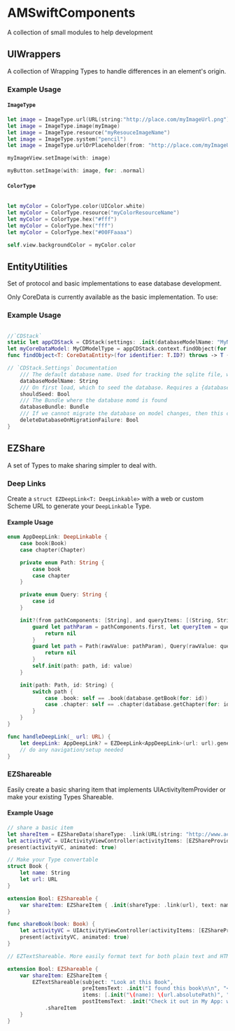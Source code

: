 # AMSwiftComponents

A collection of small modules to help development

## UIWrappers

A collection of Wrapping Types to handle differences in an element's origin.

### Example Usage

#### `ImageType`

```swift
let image = ImageType.url(URL(string:"http://place.com/myImageUrl.png")!)
let image = ImageType.image(myImage)
let image = ImageType.resource("myResouceImageName")
let image = ImageType.system("pencil")
let image = ImageType.urlOrPlaceholder(from: "http://place.com/myImageUrl.png")

myImageView.setImage(with: image)

myButton.setImage(with: image, for: .normal)
```

#### `ColorType`

```swift

let myColor = ColorType.color(UIColor.white)
let myColor = ColorType.resource("myColorResourceName")
let myColor = ColorType.hex("#fff")
let myColor = ColorType.hex("fff")
let myColor = ColorType.hex("#00FFaaaa")

self.view.backgroundColor = myColor.color
```

## EntityUtilities

Set of protocol and basic implementations to ease database development.

Only CoreData is currently available as the basic implementation. To use:

### Example Usage

```swift

//`CDStack`
static let appCDStack = CDStack(settings: .init(databaseModelName: "MyName", shouldSeed: true, databaseBundle: Bundle.main))
let myCoreDataModel: MyCDModelType = appCDStack.context.findObject(for: "123e4567-e89b-12d3-a456-426614174000")
func findObject<T: CoreDataEntity>(for identifier: T.ID?) throws -> T {

// `CDStack.Settings` Documentation
    /// The default database name. Used for tracking the sqlite file, write ahead log, seed database, and Xcode model file (xcdatamodeld). The title must match for all these files.
    databaseModelName: String
    /// On first load, which to seed the database. Requires a {databaseModelName}.sqlite file in the bundle.
    shouldSeed: Bool
    /// The Bundle where the database momd is found
    databaseBundle: Bundle
    /// If we cannot migrate the database on model changes, then this completely deletes the old database and starts from scratch
    deleteDatabaseOnMigrationFailure: Bool
}
```

## EZShare

A set of Types to make sharing simpler to deal with.

### Deep Links

Create a `struct EZDeepLink<T: DeepLinkable>` with a web or custom Scheme URL to generate your `DeepLinkable` Type.

#### Example Usage

```swift
enum AppDeepLink: DeepLinkable {
    case book(Book)
    case chapter(Chapter)

    private enum Path: String {
        case book
        case chapter
    }

    private enum Query: String {
        case id
    }

    init?(from pathComponents: [String], and queryItems: [(String, String?)]) {
        guard let pathParam = pathComponents.first, let queryItem = queryItems.first else {
            return nil
        }
        guard let path = Path(rawValue: pathParam), Query(rawValue: queryItem.0) == .id, let value = queryItem.1 else {
            return nil
        }
        self.init(path: path, id: value)
    }

    init(path: Path, id: String) {
        switch path {
            case .book: self == .book(database.getBook(for: id))
            case .chapter: self == .chapter(database.getChapter(for: id))
        }
    }
}

func handleDeepLink(_ url: URL) {
    let deepLink: AppDeepLink? = EZDeepLink<AppDeepLink>(url: url).generateItem()
    // do any navigation/setup needed
}
```

### EZShareable

Easily create a basic sharing item that implements UIActivityItemProvider or make your existing Types Shareable.

#### Example Usage

```swift
// share a basic item
let shareItem = EZShareData(shareType: .link(URL(string: "http://www.acts.media")!), text: "Acts Media Website")
let activityVC = UIActivityViewController(activityItems: [EZShareProvider(shareItem: shareItem)], applicationActivities: nil)
present(activityVC, animated: true)

// Make your Type convertable
struct Book {
    let name: String
    let url: URL
}

extension Bool: EZShareable {
    var shareItem: EZShareItem { .init(shareType: .link(url), text: name) }
}

func shareBook(book: Book) {
    let activityVC = UIActivityViewController(activityItems: [EZShareProvider(shareableItem: book)], applicationActivities: nil)
    present(activityVC, animated: true)
}

// EZTextShareable. More easily format text for both plain text and HTML (for email)

extension Bool: EZShareable {
    var shareItem: EZShareItem {
        EZTextShareable(subject: "Look at this Book",
                        preItemsText: .init("I found this book\n\n", "<html><body>I found this book\n<br/>\n<br/>"),
                        items: [.init("\(name): \(url.absolutePath)", "<a href=\"\(url.absolutePath)\">\(name)</a>")],
                        postItemsText: .init("Check it out in My App: www.myApp.com", "Check it out in <a href=\"www.myApp.com\">My App</a></body></html>"))
            .shareItem
    }
}
```
